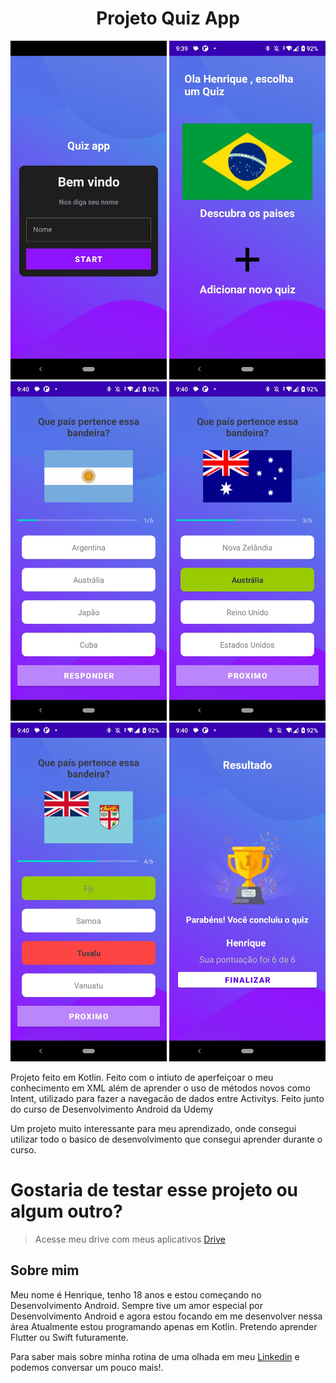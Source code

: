 <h1 align="center">Projeto Quiz App</h1>


<p align="center">
  <img src="https://github.com/Henriquegcosta/Henriquegcosta/blob/main/images/QuizImage1.jpeg" width="250" title="hover text">
  <img src="https://github.com/Henriquegcosta/Henriquegcosta/blob/main/images/QuizImage2.jpeg" width="250" title="hover text">
  <img src="https://github.com/Henriquegcosta/Henriquegcosta/blob/main/images/QuizImage3.jpeg" width="250" alt="accessibility text">
  <img src="https://github.com/Henriquegcosta/Henriquegcosta/blob/main/images/QuizImage4.jpeg" width="250" title="hover text">
  <img src="https://github.com/Henriquegcosta/Henriquegcosta/blob/main/images/QuizImage5.jpeg" width="250" alt="accessibility text">
  <img src="https://github.com/Henriquegcosta/Henriquegcosta/blob/main/images/QuizImage6.jpeg" width="250" alt="accessibility text">
</p>




Projeto feito em Kotlin. Feito com o intiuto de aperfeiçoar o meu conhecimento em XML além de aprender o uso de métodos novos como Intent, utilizado para fazer a navegacão de dados entre Activitys. Feito junto do curso de Desenvolvimento Android da Udemy

Um projeto muito interessante para meu aprendizado, onde consegui utilizar todo o basico de desenvolvimento que consegui aprender durante o curso.

# Gostaria de testar esse projeto ou algum outro?
> Acesse meu drive com meus aplicativos
> [Drive](https://drive.google.com/drive/u/0/folders/1VtjTtfTaEMdYKcOlOeprS9p-BOF7qZPk)




## Sobre mim

Meu nome é Henrique, tenho 18 anos e estou começando no Desenvolvimento Android. Sempre tive um amor especial por Desenvolvimento Android e agora estou focando em me desenvolver nessa área
Atualmente estou programando apenas em Kotlin. Pretendo aprender Flutter ou Swift futuramente.

Para saber mais sobre minha rotina de uma olhada em meu [Linkedin](https://www.linkedin.com/in/henriquegcosta/) e podemos conversar um pouco mais!.
